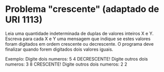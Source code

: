 # Problema "crescente" (adaptado de URI 1113)

Leia uma quantidade indeterminada de duplas de valores inteiros X e Y. Escreva para cada X e Y uma mensagem que indique se estes valores foram digitados em ordem crescente ou decrescente. O programa deve finalizar quando forem digitados dois valores iguais.

Exemplo:
Digite dois numeros:
5
4
DECRESCENTE!
Digite outros dois numeros:
3
8
CRESCENTE!
Digite outros dois numeros:
2
2
